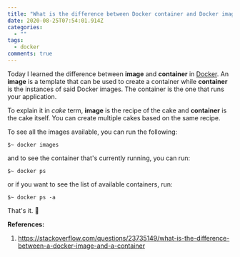 ```yaml
---
title: "What is the difference between Docker container and Docker image?"
date: 2020-08-25T07:54:01.914Z
categories:
  - ""
tags:
  - docker
comments: true
---
```

Today I learned the difference between **image** and **container** in [Docker][1]. An **image** is a template that can be used to create a container while **container** is the instances of said Docker images. The container is the one that runs your application.

To explain it in *cake* term, **image** is the recipe of the cake and **container** is the cake itself. You can create multiple cakes based on the same recipe.

To see all the images available, you can run the following:
```
$~ docker images
```

and to see the container that's currently running, you can run:
```
$~ docker ps
```

or if you want to see the list of available containers, run:
```
$~ docker ps -a
```

That's it. 🎂

**References:**
1. https://stackoverflow.com/questions/23735149/what-is-the-difference-between-a-docker-image-and-a-container


[1]:https://www.docker.com/resources/what-container